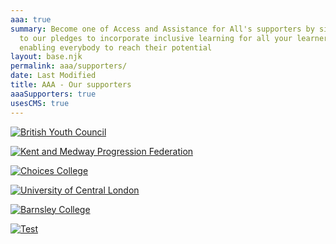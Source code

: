 ```yaml
---
aaa: true
summary: Become one of Access and Assistance for All's supporters by signing up
  to our pledges to incorporate inclusive learning for all your learners,
  enabling everybody to reach their potential
layout: base.njk
permalink: aaa/supporters/
date: Last Modified
title: AAA - Our supporters
aaaSupporters: true
usesCMS: true
---
```

<a href="https://www.byc.org.uk/" class="supporters__link"><img src="/guideImg/aaaAssets/byc.png" alt="British Youth Council"></a>

<a href="https://kmpf.org/" class="supporters__link"><img src="/guideImg/aaaAssets/kmpf.png" alt="Kent and Medway Progression Federation"></a>

<a href="https://www.hee.nhs.uk/our-work/choices-college-supported-internships" class="supporters__link"><img src="/guideImg/aaaAssets/choices_logo.png" alt="Choices College"></a>

<a href="https://www.ucl.ac.uk/" class="supporters__link"><img src="/guideImg/aaaAssets/UCL_logo.png" alt="University of Central London"></a>

<a href="https://www.barnsley.ac.uk/" class="supporters__link"><img src="/guideImg/aaaAssets/bc-logo-lb-no-strap.jpg" alt="Barnsley College"></a>

<a href="www.google.com" class="supporters__link"><img src="guideImg/aaaAssets/aaa-light_vpjlfm_c_scale,w_360.png" alt="Test"></a>
